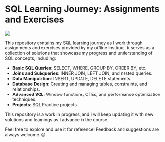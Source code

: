 # SQL Learning Journey: Assignments and Exercises  

![](https://cdn.pixabay.com/photo/2023/11/04/10/35/woman-8364633_1280.jpg)

This repository contains my SQL learning journey as I work through assignments and exercises provided by my offline institute. It serves as a collection of solutions that showcase my progress and understanding of SQL concepts, including:  

- **Basic SQL Queries**: SELECT, WHERE, GROUP BY, ORDER BY, etc.  
- **Joins and Subqueries**: INNER JOIN, LEFT JOIN, and nested queries.  
- **Data Manipulation**: INSERT, UPDATE, DELETE statements.  
- **Database Design**: Creating and managing tables, constraints, and relationships.  
- **Advanced SQL**: Window functions, CTEs, and performance optimization techniques.
- **Projects**: SQL Practice projects

This repository is a work in progress, and I will keep updating it with new solutions and learnings as I advance in the course.  

Feel free to explore and use it for reference! Feedback and suggestions are always welcome. 😊  
